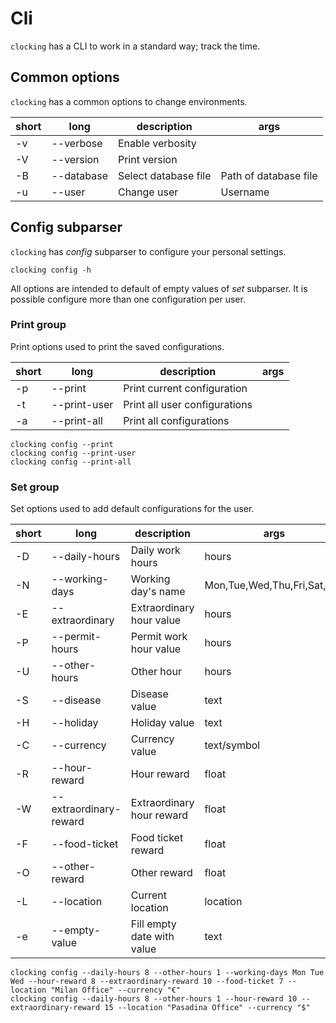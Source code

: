 # Cli

`clocking` has a CLI to work in a standard way; track the time.

## Common options

`clocking` has a common options to change environments.

| short | long       | description          | args                  |
|-------|------------|----------------------|-----------------------|
| -v    | --verbose  | Enable verbosity     |                       |
| -V    | --version  | Print version        |                       |
| -B    | --database | Select database file | Path of database file |
| -u    | --user     | Change user          | Username              |

## Config subparser

`clocking` has _config_ subparser to configure your personal settings.

```commandline
clocking config -h
```

All options are intended to default of empty values of _set_ subparser.
It is possible configure more than one configuration per user.

### Print group

Print options used to print the saved configurations.

| short | long         | description                   | args |
|-------|--------------|-------------------------------|------|
| -p    | --print      | Print current configuration   |      |
| -t    | --print-user | Print all user configurations |      |
| -a    | --print-all  | Print all configurations      |      |

```commandline
clocking config --print
clocking config --print-user
clocking config --print-all
```

### Set group

Set options used to add default configurations for the user.

| short | long                   | description                | args                        |
|-------|------------------------|----------------------------|-----------------------------|
| -D    | --daily-hours          | Daily work hours           | hours                       |
| -N    | --working-days         | Working day's name         | Mon,Tue,Wed,Thu,Fri,Sat,Sun |
| -E    | --extraordinary        | Extraordinary hour value   | hours                       |
| -P    | --permit-hours         | Permit work hour value     | hours                       |
| -U    | --other-hours          | Other hour                 | hours                       |
| -S    | --disease              | Disease value              | text                        |
| -H    | --holiday              | Holiday value              | text                        |
| -C    | --currency             | Currency value             | text/symbol                 |
| -R    | --hour-reward          | Hour reward                | float                       |
| -W    | --extraordinary-reward | Extraordinary hour reward  | float                       |
| -F    | --food-ticket          | Food ticket reward         | float                       |
| -O    | --other-reward         | Other reward               | float                       |
| -L    | --location             | Current location           | location                    |
| -e    | --empty-value          | Fill empty date with value | text                        |

```commandline
clocking config --daily-hours 8 --other-hours 1 --working-days Mon Tue Wed --hour-reward 8 --extraordinary-reward 10 --food-ticket 7 --location "Milan Office" --currency "€"
clocking config --daily-hours 8 --other-hours 1 --hour-reward 10 --extraordinary-reward 15 --location "Pasadina Office" --currency "$"
```